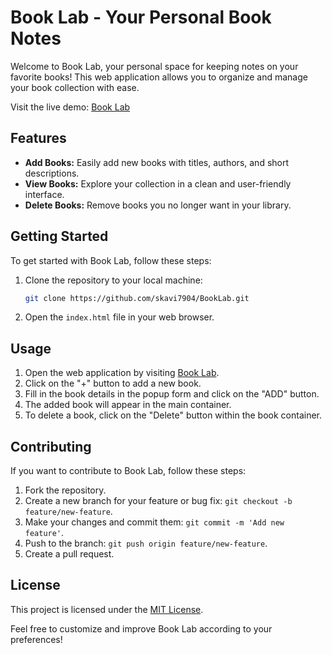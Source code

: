 # Book Lab - Your Personal Book Notes

Welcome to Book Lab, your personal space for keeping notes on your favorite books! This web application allows you to organize and manage your book collection with ease.

Visit the live demo: [Book Lab](https://skavi7904.github.io/BookLab/)

## Features

- **Add Books:** Easily add new books with titles, authors, and short descriptions.
- **View Books:** Explore your collection in a clean and user-friendly interface.
- **Delete Books:** Remove books you no longer want in your library.

## Getting Started

To get started with Book Lab, follow these steps:

1. Clone the repository to your local machine:

   ```bash
   git clone https://github.com/skavi7904/BookLab.git
   ```

2. Open the `index.html` file in your web browser.

## Usage

1. Open the web application by visiting [Book Lab](https://skavi7904.github.io/BookLab/).
2. Click on the "+" button to add a new book.
3. Fill in the book details in the popup form and click on the "ADD" button.
4. The added book will appear in the main container.
5. To delete a book, click on the "Delete" button within the book container.

## Contributing

If you want to contribute to Book Lab, follow these steps:

1. Fork the repository.
2. Create a new branch for your feature or bug fix: `git checkout -b feature/new-feature`.
3. Make your changes and commit them: `git commit -m 'Add new feature'`.
4. Push to the branch: `git push origin feature/new-feature`.
5. Create a pull request.

## License

This project is licensed under the [MIT License](LICENSE).

Feel free to customize and improve Book Lab according to your preferences!
